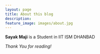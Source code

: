 ```yaml
---
layout: page
title: About this blog
description: 
feature_image: images/about.jpg
---
```


**Sayak Maji** is a Student in IIT ISM DHANBAD





*Thank You for reading!*
